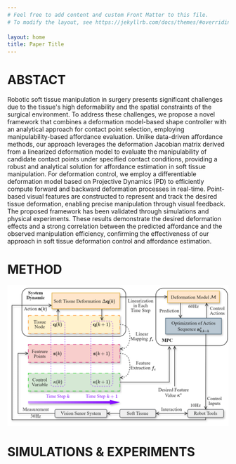 ```yaml
---
# Feel free to add content and custom Front Matter to this file.
# To modify the layout, see https://jekyllrb.com/docs/themes/#overriding-theme-defaults

layout: home
title: Paper Title
---
```


# ABSTACT
Robotic soft tissue manipulation in surgery presents significant challenges due to the tissue's high deformability and the spatial constraints of the surgical environment. To address these challenges, we propose a novel framework that combines a deformation model-based shape controller with an analytical approach for contact point selection, employing manipulability-based affordance evaluation. Unlike data-driven affordance methods, our approach leverages the deformation Jacobian matrix derived from a linearized deformation model to evaluate the manipulability of candidate contact points under specified contact conditions, providing a robust and analytical solution for affordance estimation in soft tissue manipulation. For deformation control, we employ a differentiable deformation model based on Projective Dynamics (PD) to efficiently compute forward and backward deformation processes in real-time. Point-based visual features are constructed to represent and track the desired tissue deformation, enabling precise manipulation through visual feedback. The proposed framework has been validated through simulations and physical experiments. These results demonstrate the desired deformation effects and a strong correlation between the predicted affordance and the observed manipulation efficiency, confirming the effectiveness of our approach in soft tissue deformation control and affordance estimation.


# METHOD
![Control framework](images/control-frame.png)


# SIMULATIONS & EXPERIMENTS


